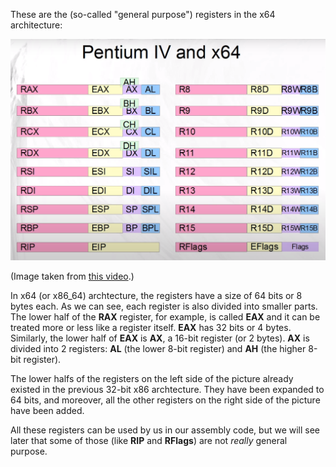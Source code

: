 These are the (so-called "general purpose") registers in the x64 architecture:

![registers](../../res/img/registers.png)

(Image taken from [this video](https://www.youtube.com/watch?v=Dh7GQ_joeE4).)

In x64 (or x86_64) archtecture, the registers have a size of 64 bits or
8 bytes each. As we can see, each register is also divided into smaller parts.
The lower half of the **RAX** register, for example, is called **EAX** and 
it can be treated more or less like a register itself. **EAX** has 32 bits or
4 bytes. Similarly, the lower half of **EAX** is **AX**, a 16-bit 
register (or 2 bytes). **AX** is divided into 2 registers: **AL** 
(the lower 8-bit register) and **AH** (the higher 8-bit register).

The lower halfs of the registers on the left side of the picture already 
existed in the previous 32-bit x86 archtecture. They have been expanded to
64 bits, and moreover, all the other registers on the right side of the picture
have been added.

All these registers can be used by us in our assembly code, but we will see
later that some of those (like **RIP** and **RFlags**) are not *really* general 
purpose.

